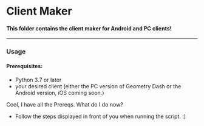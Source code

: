 # Client Maker

#### This folder contains the client maker for Android and PC clients!
---
### Usage
#### Prerequisites:
- Python 3.7 or later
- your desired client (either the PC version of Geometry Dash or the Android version, iOS coming soon.)

Cool, I have all the Prereqs. What do I do now?
- Follow the steps displayed in front of you when running the script. :)
